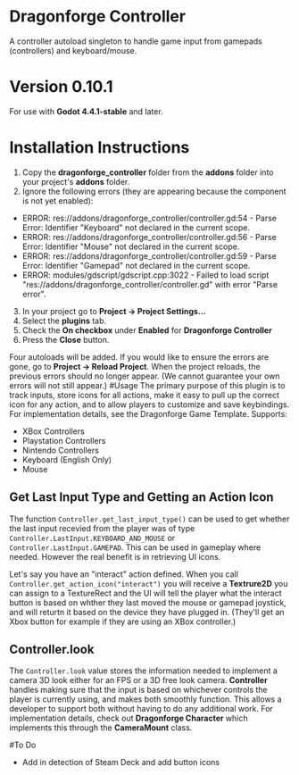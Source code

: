 # Dragonforge Controller
A controller autoload singleton to handle game input from gamepads (controllers) and keyboard/mouse.
# Version 0.10.1
For use with **Godot 4.4.1-stable** and later.
# Installation Instructions
1. Copy the **dragonforge_controller** folder from the **addons** folder into your project's **addons** folder.
2. Ignore the following errors (they are appearing because the component is not yet enabled):
  * ERROR: res://addons/dragonforge_controller/controller.gd:54 - Parse Error: Identifier "Keyboard" not declared in the current scope.
  * ERROR: res://addons/dragonforge_controller/controller.gd:56 - Parse Error: Identifier "Mouse" not declared in the current scope.
  * ERROR: res://addons/dragonforge_controller/controller.gd:59 - Parse Error: Identifier "Gamepad" not declared in the current scope.
  * ERROR: modules/gdscript/gdscript.cpp:3022 - Failed to load script "res://addons/dragonforge_controller/controller.gd" with error "Parse error".
3. In your project go to **Project -> Project Settings...**
4. Select the **plugins** tab.
5. Check the **On checkbox** under **Enabled** for **Dragonforge Controller**
6. Press the **Close** button.

Four autoloads will be added. If you would like to ensure the errors are gone, go to **Project -> Reload Project**. When the project reloads, the previous errors should no longer appear. (We cannot guarantee your own errors will not still appear.)
#Usage
The primary purpose of this plugin is to track inputs, store icons for all actions, make it easy to pull up the correct icon for any action, and to allow players to customize and save keybindings. For implementation details, see the Dragonforge Game Template.
Supports:
- XBox Controllers
- Playstation Controllers
- Nintendo Controllers
- Keyboard (English Only)
- Mouse

## Get Last Input Type and Getting an Action Icon
The function `Controller.get_last_input_type()` can be used to get whether the last input recevied from the player was of type `Controller.LastInput.KEYBOARD_AND_MOUSE` or `Controller.LastInput.GAMEPAD`. This can be used in gameplay where needed. However the real benefit is in retrieving UI icons.

Let's say you have an "interact" action defined. When you call `Controller.get_action_icon("interact")` you will receive a **Textrure2D** you can assign to a TextureRect and the UI will tell the player what the interact button is based on whther they last moved the mouse or gamepad joystick, and will returtn it based on the device they have plugged in. (They'll get an Xbox button for example if they are using an XBox controller.)

## Controller.look
The `Controller.look` value stores the information needed to implement a camera 3D look either for an FPS or a 3D free look camera. **Controller** handles making sure that the input is based on whichever controls the player is currently using, and makes both smoothly function. This allows a developer to support both without having to do any additional work. For implementation details, check out **Dragonforge Character** which implements this through the **CameraMount** class.

#To Do
- Add in detection of Steam Deck and add button icons
